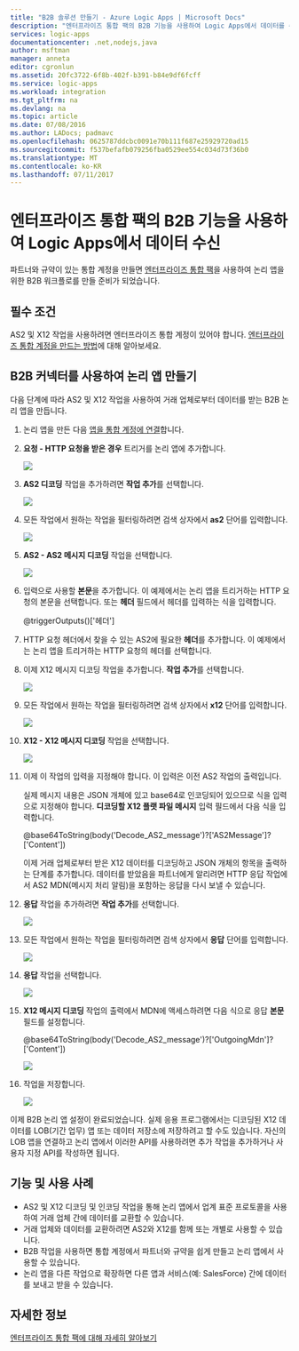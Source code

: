 ```yaml
---
title: "B2B 솔루션 만들기 - Azure Logic Apps | Microsoft Docs"
description: "엔터프라이즈 통합 팩의 B2B 기능을 사용하여 Logic Apps에서 데이터를 수신합니다."
services: logic-apps
documentationcenter: .net,nodejs,java
author: msftman
manager: anneta
editor: cgronlun
ms.assetid: 20fc3722-6f8b-402f-b391-b84e9df6fcff
ms.service: logic-apps
ms.workload: integration
ms.tgt_pltfrm: na
ms.devlang: na
ms.topic: article
ms.date: 07/08/2016
ms.author: LADocs; padmavc
ms.openlocfilehash: 0625787ddcbc0091e70b111f687e25929720ad15
ms.sourcegitcommit: f537befafb079256fba0529ee554c034d73f36b0
ms.translationtype: MT
ms.contentlocale: ko-KR
ms.lasthandoff: 07/11/2017
---
```

# <a name="receive-data-in-logic-apps-with-the-b2b-features-in-the-enterprise-integration-pack"></a>엔터프라이즈 통합 팩의 B2B 기능을 사용하여 Logic Apps에서 데이터 수신

파트너와 규약이 있는 통합 계정을 만들면 [엔터프라이즈 통합 팩](logic-apps-enterprise-integration-overview.md)을 사용하여 논리 앱을 위한 B2B 워크플로를 만들 준비가 되었습니다.

## <a name="prerequisites"></a>필수 조건

AS2 및 X12 작업을 사용하려면 엔터프라이즈 통합 계정이 있어야 합니다. [엔터프라이즈 통합 계정을 만드는 방법](../logic-apps/logic-apps-enterprise-integration-accounts.md)에 대해 알아보세요.

## <a name="create-a-logic-app-with-b2b-connectors"></a>B2B 커넥터를 사용하여 논리 앱 만들기

다음 단계에 따라 AS2 및 X12 작업을 사용하여 거래 업체로부터 데이터를 받는 B2B 논리 앱을 만듭니다.

1. 논리 앱을 만든 다음 [앱을 통합 계정에 연결](../logic-apps/logic-apps-enterprise-integration-accounts.md)합니다.

2. **요청 - HTTP 요청을 받은 경우** 트리거를 논리 앱에 추가합니다.

    ![](./media/logic-apps-enterprise-integration-b2b/flatfile-1.png)

3. **AS2 디코딩** 작업을 추가하려면 **작업 추가**를 선택합니다.

    ![](./media/logic-apps-enterprise-integration-b2b/transform-2.png)

4. 모든 작업에서 원하는 작업을 필터링하려면 검색 상자에서 **as2** 단어를 입력합니다.

    ![](./media/logic-apps-enterprise-integration-b2b/b2b-5.png)

5. **AS2 - AS2 메시지 디코딩** 작업을 선택합니다.

    ![](./media/logic-apps-enterprise-integration-b2b/b2b-6.png)

6. 입력으로 사용할 **본문**을 추가합니다. 이 예제에서는 논리 앱을 트리거하는 HTTP 요청의 본문을 선택합니다. 또는 **헤더** 필드에서 헤더를 입력하는 식을 입력합니다.

    @triggerOutputs()['헤더']

7. HTTP 요청 헤더에서 찾을 수 있는 AS2에 필요한 **헤더**를 추가합니다. 이 예제에서는 논리 앱을 트리거하는 HTTP 요청의 헤더를 선택합니다.

8. 이제 X12 메시지 디코딩 작업을 추가합니다. **작업 추가**를 선택합니다.

    ![](./media/logic-apps-enterprise-integration-b2b/b2b-9.png)

9. 모든 작업에서 원하는 작업을 필터링하려면 검색 상자에서 **x12** 단어를 입력합니다.

    ![](./media/logic-apps-enterprise-integration-b2b/b2b-10.png)

10. **X12 - X12 메시지 디코딩** 작업을 선택합니다.

    ![](./media/logic-apps-enterprise-integration-b2b/b2b-as2message.png)

11. 이제 이 작업의 입력을 지정해야 합니다. 이 입력은 이전 AS2 작업의 출력입니다.

    실제 메시지 내용은 JSON 개체에 있고 base64로 인코딩되어 있으므로 식을 입력으로 지정해야 합니다. 
    **디코딩할 X12 플랫 파일 메시지** 입력 필드에서 다음 식을 입력합니다.
    
    @base64ToString(body('Decode_AS2_message')?['AS2Message']?['Content'])

    이제 거래 업체로부터 받은 X12 데이터를 디코딩하고 JSON 개체의 항목을 출력하는 단계를 추가합니다. 
    데이터를 받았음을 파트너에게 알리려면 HTTP 응답 작업에서 AS2 MDN(메시지 처리 알림)을 포함하는 응답을 다시 보낼 수 있습니다.

12. **응답** 작업을 추가하려면 **작업 추가**를 선택합니다.

    ![](./media/logic-apps-enterprise-integration-b2b/b2b-14.png)

13. 모든 작업에서 원하는 작업을 필터링하려면 검색 상자에서 **응답** 단어를 입력합니다.

    ![](./media/logic-apps-enterprise-integration-b2b/b2b-15.png)

14. **응답** 작업을 선택합니다.

    ![](./media/logic-apps-enterprise-integration-b2b/b2b-16.png)

15. **X12 메시지 디코딩** 작업의 출력에서 MDN에 액세스하려면 다음 식으로 응답 **본문** 필드를 설정합니다.

    @base64ToString(body('Decode_AS2_message')?['OutgoingMdn']?['Content'])

    ![](./media/logic-apps-enterprise-integration-b2b/b2b-17.png)  

16. 작업을 저장합니다.

    ![](./media/logic-apps-enterprise-integration-b2b/transform-5.png)  

이제 B2B 논리 앱 설정이 완료되었습니다. 실제 응용 프로그램에서는 디코딩된 X12 데이터를 LOB(기간 업무) 앱 또는 데이터 저장소에 저장하려고 할 수도 있습니다. 자신의 LOB 앱을 연결하고 논리 앱에서 이러한 API를 사용하려면 추가 작업을 추가하거나 사용자 지정 API를 작성하면 됩니다.

## <a name="features-and-use-cases"></a>기능 및 사용 사례

* AS2 및 X12 디코딩 및 인코딩 작업을 통해 논리 앱에서 업계 표준 프로토콜을 사용하여 거래 업체 간에 데이터를 교환할 수 있습니다.
* 거래 업체와 데이터를 교환하려면 AS2와 X12를 함께 또는 개별로 사용할 수 있습니다.
* B2B 작업을 사용하면 통합 계정에서 파트너와 규약을 쉽게 만들고 논리 앱에서 사용할 수 있습니다.
* 논리 앱을 다른 작업으로 확장하면 다른 앱과 서비스(예: SalesForce) 간에 데이터를 보내고 받을 수 있습니다.

## <a name="learn-more"></a>자세한 정보
[엔터프라이즈 통합 팩에 대해 자세히 알아보기](logic-apps-enterprise-integration-overview.md)
